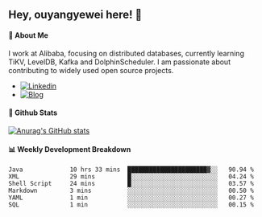 ## Hey, ouyangyewei here! :wave:

#### :rocket: About Me
I work at Alibaba, focusing on distributed databases, currently learning TiKV, LevelDB, Kafka and DolphinScheduler. I am passionate about contributing to widely used open source projects.

- [![Linkedin](https://img.shields.io/badge/LinkedIn-ouyangyewei-blue)](https://www.linkedin.com/in/ouyangyewei/)
- [![Blog](https://img.shields.io/badge/Blog-yeweiouyang-orange)](https://blog.csdn.net/yeweiouyang)

#### :star2: Github Stats
[![Anurag's GitHub stats](https://github-readme-stats.vercel.app/api?username=ouyangyewei&show_icons=true&cache_seconds=3600&theme=tokyonight)](https://github.com/anuraghazra/github-readme-stats)

#### :bar_chart: Weekly Development Breakdown
<!--START_SECTION:waka-->

```text
Java             10 hrs 33 mins  ██████████████████████▓░░   90.94 %
XML              29 mins         █░░░░░░░░░░░░░░░░░░░░░░░░   04.24 %
Shell Script     24 mins         █░░░░░░░░░░░░░░░░░░░░░░░░   03.57 %
Markdown         3 mins          ░░░░░░░░░░░░░░░░░░░░░░░░░   00.50 %
YAML             1 min           ░░░░░░░░░░░░░░░░░░░░░░░░░   00.27 %
SQL              1 min           ░░░░░░░░░░░░░░░░░░░░░░░░░   00.15 %
```

<!--END_SECTION:waka-->
